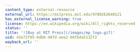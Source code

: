 ```yaml
---
content_type: external-resource
external_url: https://mitpress.mit.edu/9780262640121
has_external_license_warning: true
license: https://en.wikipedia.org/wiki/All_rights_reserved
status: ''
title: '![Buy at MIT Press](/images/mp_logo.gif)'
uid: 42e72f05-6db0-48fd-aee2-60fbda5132f2
wayback_url: ''
---
```

